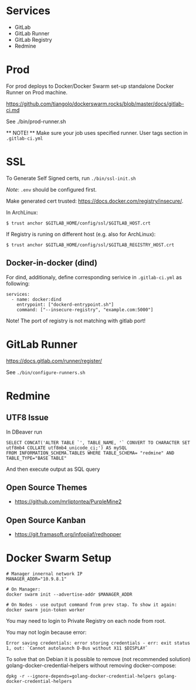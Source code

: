 
# Services
- GitLab
- GitLab Runner
- GitLab Registry
- Redmine

# Prod

For prod deploys to Docker/Docker Swarm set-up standalone Docker Runner on Prod machine.

https://github.com/tiangolo/dockerswarm.rocks/blob/master/docs/gitlab-ci.md

See ./bin/prod-runner.sh

** NOTE! ** Make sure your job uses specified runner. User tags section in `.gitlab-ci.yml`

# SSL

To Generate Self Signed certs, run `./bin/ssl-init.sh`

*Note*: `.env` should be configured first.

Make generated cert trusted: https://docs.docker.com/registry/insecure/.

In ArchLinux:
    
    $ trust anchor $GITLAB_HOME/config/ssl/$GITLAB_HOST.crt

If Registry is runing on different host (e.g. also for ArchLinux):

    $ trust anchor $GITLAB_HOME/config/ssl/$GITLAB_REGISTRY_HOST.crt

## Docker-in-docker (dind)

For dind, additionaly, define corresponding serivice in `.gitlab-ci.yml` as following:

    services:
      - name: docker:dind
        entrypoint: ["dockerd-entrypoint.sh"]
        command: ["--insecure-registry", "example.com:5000"]

Note! The port of registry is not matching with gitlab port!


# GitLab Runner

https://docs.gitlab.com/runner/register/

See `./bin/configure-runners.sh`

# Redmine

## UTF8 Issue

In DBeaver run

    SELECT CONCAT('ALTER TABLE `', TABLE_NAME, '` CONVERT TO CHARACTER SET utf8mb4 COLLATE utf8mb4_unicode_ci;') AS mySQL
    FROM INFORMATION_SCHEMA.TABLES WHERE TABLE_SCHEMA= "redmine" AND TABLE_TYPE="BASE TABLE"

And then execute output as SQL query

## Open Source Themes

- https://github.com/mrliptontea/PurpleMine2

## Open Source Kanban

- https://git.framasoft.org/infopiiaf/redhopper




# Docker Swarm Setup

    # Manager innernal network IP
    MANAGER_ADDR="10.9.8.1"

    # On Manager:
    docker swarm init --advertise-addr $MANAGER_ADDR

    # On Nodes - use output command from prev stap. To show it again:
    docker swarm join-token worker

You may need to login to Private Registry on each node from root.

You may not login because error:

    Error saving credentials: error storing credentials - err: exit status 1, out: `Cannot autolaunch D-Bus without X11 $DISPLAY`

To solve that on Debian it is possible to remove (not recommended solution) golang-docker-credential-helpers without removing docker-compose:

    dpkg -r --ignore-depends=golang-docker-credential-helpers golang-docker-credential-helpers

